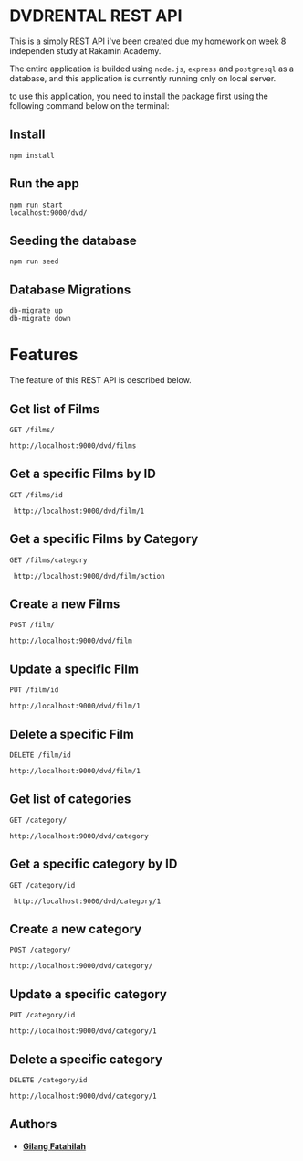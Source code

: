 # DVDRENTAL REST API

This is a simply REST API i've been created due my homework on week 8 independen study at Rakamin Academy.

The entire application is builded using `node.js`, `express` and `postgresql` as a database, and this application is currently running only on local server.

to use this application, you need to install the package first using the following command below on the terminal:

## Install

    npm install

## Run the app

    npm run start
    localhost:9000/dvd/

## Seeding the database

    npm run seed

## Database Migrations

    db-migrate up
    db-migrate down

# Features

The feature of this REST API is described below.

## Get list of Films

`GET /films/`

    http://localhost:9000/dvd/films

## Get a specific Films by ID

`GET /films/id`

     http://localhost:9000/dvd/film/1

## Get a specific Films by Category

`GET /films/category`

     http://localhost:9000/dvd/film/action

## Create a new Films

`POST /film/`

    http://localhost:9000/dvd/film

## Update a specific Film

`PUT /film/id`

    http://localhost:9000/dvd/film/1

## Delete a specific Film

`DELETE /film/id`

    http://localhost:9000/dvd/film/1

## Get list of categories

`GET /category/`

    http://localhost:9000/dvd/category

## Get a specific category by ID

`GET /category/id`

     http://localhost:9000/dvd/category/1

## Create a new category

`POST /category/`

    http://localhost:9000/dvd/category/

## Update a specific category

`PUT /category/id`

    http://localhost:9000/dvd/category/1

## Delete a specific category

`DELETE /category/id`

    http://localhost:9000/dvd/category/1

## Authors

- [**Gilang Fatahilah**](https://instagram.com/gilanqf)
